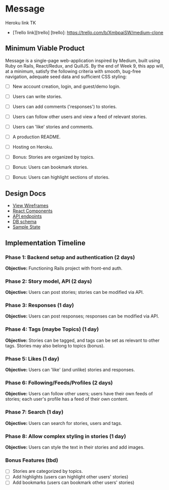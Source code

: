 # Message

Heroku link TK

* [Trello link][trello]
[trello]: https://trello.com/b/XmbpaiSW/medium-clone


## Minimum Viable Product
Message is a single-page web-application inspired by Medium, built using Ruby on Rails, React/Redux, and QuillJS. By the end of Week 9, this app will, at a minimum, satisfy the following criteria with smooth, bug-free navigation, adequate seed data and sufficient CSS styling:
- [ ] New account creation, login, and guest/demo login.
- [ ] Users can write stories.
- [ ] Users can add comments ('responses') to stories.
- [ ] Users can follow other users and view a feed of relevant stories.
- [ ] Users can 'like' stories and comments.
- [ ] A production README.
- [ ] Hosting on Heroku.
- [ ] Bonus: Stories are organized by topics.
- [ ] Bonus: Users can bookmark stories.
- [ ] Bonus: Users can highlight sections of stories.


## Design Docs

* [View Wireframes][wireframes]
* [React Components][components]
* [API endpoints][api-endpoints]
* [DB schema][schema]
* [Sample State][sample-state]

[wireframes]: wireframes/
[components]: component-hierarchy.md
[sample-state]: sample-state.md
[api-endpoints]: api-endpoints.md
[schema]: schema.md


## Implementation Timeline

### Phase 1: Backend setup and authentication (2 days)

**Objective:** Functioning Rails project with front-end auth.

### Phase 2: Story model, API (2 days)

**Objective:** Users can post stories; stories can be modified via API.

### Phase 3: Responses (1 day)

**Objective:** Users can post responses; responses can be modified via API.

### Phase 4: Tags (maybe Topics) (1 day)

**Objective:** Stories can be tagged, and tags can be set as relevant to other tags. Stories may also belong to topics (bonus).

### Phase 5: Likes (1 day)

**Objective:** Users can 'like' (and unlike) stories and responses.

### Phase 6: Following/Feeds/Profiles (2 days)

**Objective:** Users can follow other users; users have their own feeds of stories; each user's profile has a feed of their own content.

### Phase 7: Search (1 day)

**Objective:** Users can search for stories, users and tags.

### Phase 8: Allow complex styling in stories (1 day)

**Objective:** Users can style the text in their stories and add images.

### Bonus Features (tbd)
- [ ] Stories are categorized by topics.
- [ ] Add highlights (users can highlight other users' stories)
- [ ] Add bookmarks (users can bookmark other users' stories)
